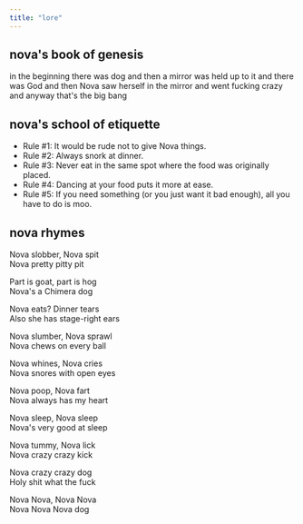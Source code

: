 ```yaml
---
title: "lore"
---
```


## nova's book of genesis

in the beginning there was dog
and then a mirror was held up to it and there was God
and then Nova saw herself in the mirror and went fucking crazy
and anyway that's the big bang

## nova's school of etiquette

- Rule #1: It would be rude not to give Nova things.
- Rule #2: Always snork at dinner.
- Rule #3: Never eat in the same spot where the food was originally placed.
- Rule #4: Dancing at your food puts it more at ease.
- Rule #5: If you need something (or you just want it bad enough),
  all you have to do is moo.

## nova rhymes

Nova slobber, Nova spit  
Nova pretty pitty pit

Part is goat, part is hog  
Nova's a Chimera dog

Nova eats? Dinner tears  
Also she has stage-right ears

Nova slumber, Nova sprawl  
Nova chews on every ball

Nova whines, Nova cries  
Nova snores with open eyes

Nova poop, Nova fart  
Nova always has my heart

Nova sleep, Nova sleep  
Nova's very good at sleep

Nova tummy, Nova lick  
Nova crazy crazy kick

Nova crazy crazy dog  
Holy shit what the fuck

Nova Nova, Nova Nova  
Nova Nova Nova dog
